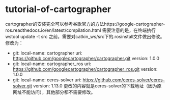 # tutorial-of-cartographer
cartographer的安装完全可以参考谷歌官方的方法https://google-cartographer-ros.readthedocs.io/en/latest/compilation.html
需要注意的是，在终端执行 wstool update -t src 之前，需要对catkin_ws/src下的.rosinstall文件做出修改。
修改为：
- git:
    local-name: cartographer
    uri: https://github.com/googlecartographer/cartographer.git
    version: 1.0.0
- git:
    local-name: cartographer_ros
    uri: https://github.com/googlecartographer/cartographer_ros.git
    version: 1.0.0
- git:
    local-name: ceres-solver
    uri: https://github.com/ceres-solver/ceres-solver.git
    version: 1.13.0
更改的内容就是ceres-solver的下载地址（因为原网址不能访问），其他部分都不需要修改。
